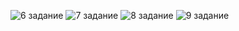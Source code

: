 ![6 задание](https://github.com/SoulsHunter352/sql/assets/141568680/6b733d8c-9dd7-4de8-9f2b-1c4f1055683c)
![7 задание](https://github.com/SoulsHunter352/sql/assets/141568680/0a1c0ba7-991f-43d6-8953-f9288eba553e)
![8 задание](https://github.com/SoulsHunter352/sql/assets/141568680/89ae8f1c-026a-4711-929c-40fcd8f99635)
![9 задание](https://github.com/SoulsHunter352/sql/assets/141568680/71cc1f3e-9258-46ed-b2b6-68cb4643129e)
